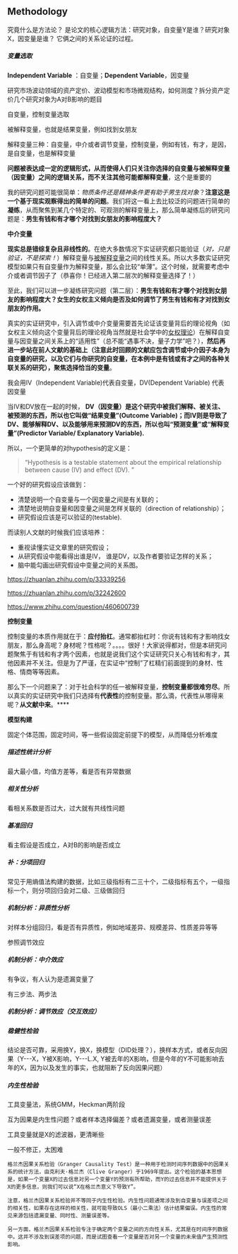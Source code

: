 ## Methodology
究竟什么是方法论？
是论文的核心逻辑方法：研究对象，自变量Y是谁？研究对象X，因变量是谁？
它俩之间的关系论证的过程。
##### 变量选取

**Independent Variable** ：自变量；**Dependent Variable**，因变量

研究市场波动领域的资产定价、波动模型和市场微观结构，如何测度？拆分资产定价几个研究对象为A对B影响的题目

自变量，控制变量选取

被解释变量，也就是结果变量，例如找到女朋友

解释变量三种：自变量，中介或者调节变量，控制变量，例如有钱，有才，是因，是自变量，也是解释变量

**问题被表达成一定的逻辑形式，从而使得人们只关注你选择的自变量与被解释变量（因变量）之间的逻辑关系，而不关注其他可能都解释变量**，这个是重要的

我的研究问题可能很简单：*物质条件还是精神条件更有助于男生找对象*？**注意这是一个基于现实观察得出的简单的问题**。我们将这一看上去比较泛的问题进行简单的**凝练**，从而聚焦到某几个特定的、可观测的解释变量上，那么简单凝练后的研究问题是：**男生有钱和有才哪个对找到女朋友的影响程度大？**

**中介变量**

**现实总是错综复杂且非线性的**。在绝大多数情况下实证研究都只能验证（*对，只是验证，不是探索！*）解释变量与[被解释变量](https://www.zhihu.com/search?q=被解释变量&search_source=Entity&hybrid_search_source=Entity&hybrid_search_extra={"sourceType"%3A"answer"%2C"sourceId"%3A1897581127})之间的线性关系。所以大多数实证研究模型如果只有自变量作为解释变量，那么会比较“单薄”。这个时候，就需要考虑中介或者调节因子了（恭喜你！已经进入第二层次的解释变量选择了！）

至此，我们可以进一步凝练研究问题（第二层）：**男生有钱和有才哪个对找到女朋友的影响程度大？女生的女权主义倾向是否及如何调节了男生有钱和有才对找到女朋友的作用。**

真实的实证研究中，引入调节或中介变量需要首先论证该变量背后的理论视角（如女权主义倾向这个变量背后的理论视角当然就是社会学中的[女权理论](https://www.zhihu.com/search?q=女权理论&search_source=Entity&hybrid_search_source=Entity&hybrid_search_extra={"sourceType"%3A"answer"%2C"sourceId"%3A1897581127})）在解释自变量与因变量之间关系上的“适用性”（总不能“遇事不决，量子力学”吧？），**然后再进一步站在前人文献的基础上（注意此时回顾的文献应包含调节或中介因子本身为自变量的研究，以及它们与你研究的自变量，在本例中是有钱或有才之间的各种关联关系的研究），聚焦选择恰当的变量**。

我会用IV（Independent Variable)代表自变量，DV(Dependent Variable) 代表因变量

当IV和DV放在一起的时候， **DV（因变量）是这个研究中被我们解释、被关注、被预测的东西，所以也它叫做“结果变量”(Outcome Variable)；而IV则是导致了DV、能够解释DV、以及能够用来预测DV的东西，所以也叫“预测变量”或“解释变量”(Predictor Variable/ Explanatory Variable).**

所以，一个更简单的对hypothesis的定义是：



> “Hypothesis is a testable statement about the empirical relationship between cause (IV) and effect (DV). ”

一个好的研究假设应该做到：

- 清楚说明一个自变量与一个因变量之间是有关联的；
- 清楚地说明自变量和因变量之间是怎样关联的（direction of relationship）；
- 研究假设应该是可以验证的(testable).

而读别人文献的时候我们应该培养：

- 重视读懂实证文章里的研究假设；
- 从研究假设中能看得出谁是IV， 谁是DV，以及作者要验证怎样的关系；
- 脑中能勾画出研究假设中变量之间的关系图。

https://zhuanlan.zhihu.com/p/33339256

https://zhuanlan.zhihu.com/p/32242600

https://www.zhihu.com/question/460600739

**控制变量**

控制变量的本质作用就在于：**应付抬杠**。通常都抬杠时：你说有钱和有才影响找女朋友，那么身高呢？身材呢？性格呢？。。。。很好！大家说得都对，但是本研究问题聚焦于有钱和有才两个因素，也就是说我们这个实证研究只关心有钱和有才，其他因素并不关注。但是为了严谨，在实证中“控制”了杠精们前面提到的身材、性格、情商等等因素。

那么下一个问题来了：对于社会科学的任一被解释变量，**控制变量都很难穷尽**。所以真实的实证研究中我们只选择有**代表性**的控制变量。那么滴，代表性从哪得来呢？**从文献中来**。****

**模型构建**

固定个体范围，固定时间，等一些假设固定前提下的模型，从而降低分析难度

##### 描述性统计分析

最大最小值，均值方差等，看是否有异常数据

##### 相关性分析

看相关系数是否过大，过大就有共线性问题

##### 基准回归

看主假设是否成立，A对B的影响是否成立

##### 补：分项回归

常见于用熵值法构建的数据，比如三级指标有二三十个，二级指标有五个，一级指标一个，则分项回归会对二级、三级做回归

##### 机制分析：异质性分析

对样本分组回归，看是否有异质性，例如地域差异、规模差异、性质差异等等

参照调节效应

##### 机制分析：中介效应

有争议，有人认为是遗漏变量了

有三步法、两步法

##### 机制分析：调节效应（交互效应）

##### 稳健性检验

结论是否可靠，采用换Y，换X，换模型（DID处理？），换样本方式，或者反向因果（Y---X，Y被X影响，Y---L.X, Y被去年的X影响，但是今年的Y不可能影响去年的X，因为以及发生的事实，也就阻断了反向因果问题）



##### 内生性检验

工具变量法，系统GMM，Heckman两阶段

互为因果是内生性问题？或者样本选择偏差？或者遗漏变量，或者测量误差

工具变量就是X的滤波器，更清晰些

一般不修正，太困难  

```
格兰杰因果关系检验（Granger Causality Test）是一种用于检测时间序列数据中的因果关系的统计方法，由克利夫·格兰杰（Clive Granger）于1969年提出。这个检验的基本思想是，如果一个变量X的过去信息对另一个变量Y的预测有所帮助，而Y的过去信息并不能提供关于X的更多信息，则我们可以说“X在格兰杰意义下导致Y”。

注意，格兰杰因果关系检验并不等同于内生性检验。内生性问题通常涉及到自变量与误差项之间的相关性，如果存在这样的相关性，就可能导致OLS（最小二乘法）估计结果偏误。内生性的常见来源包括遗漏变量、同时性、测量误差等。

另一方面，格兰杰因果关系检验专注于确定两个变量之间的方向性关系，尤其是在时间序列数据中。这并不涉及到误差项的问题，而是试图查看一个变量是否对另一个变量的未来值产生预测性影响。
```



##### 